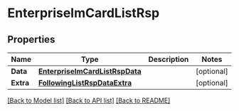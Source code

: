 # EnterpriseImCardListRsp

## Properties

Name | Type | Description | Notes
------------ | ------------- | ------------- | -------------
**Data** | [**EnterpriseImCardListRspData**](EnterpriseImCardListRsp_data.md) |  | [optional] 
**Extra** | [**FollowingListRspDataExtra**](FollowingListRsp_data_extra.md) |  | [optional] 

[[Back to Model list]](../README.md#documentation-for-models) [[Back to API list]](../README.md#documentation-for-api-endpoints) [[Back to README]](../README.md)


